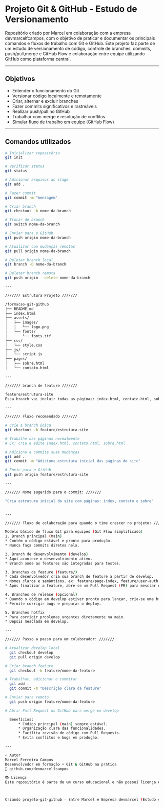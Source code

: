# Projeto Git & GitHub - Estudo de Versionamento

Repositório criado por Marcel em colaboração com a empresa devmarcelfcampos, com o objetivo de praticar e documentar os principais comandos e fluxos de trabalho com Git e GitHub. Este projeto faz parte de um estudo de versionamento de código, controle de branches, commits, push/pull,merge e GitHub Flow e colaboração entre equipe utilizando GitHub como plataforma central.

---

##  Objetivos

- Entender o funcionamento do Git
- Versionar código localmente e remotamente
- Criar, alternar e excluir branches
- Fazer commits significativos e rastreáveis
- Realizar push/pull no GitHub
- Trabalhar com merge e resolução de conflitos
- Simular fluxo de trabalho em equipe (GitHub Flow)

---

##  Comandos utilizados

```bash
# Inicializar repositório
git init

# Verificar status
git status

# Adicionar arquivos ao stage
git add .

# Fazer commit
git commit -m "mensagem"

# Criar branch
git checkout -b nome-da-branch

# Trocar de branch
git switch nome-da-branch

# Enviar para o GitHub
git push origin nome-da-branch

# Atualizar com mudanças remotas
git pull origin nome-da-branch

# Deletar branch local
git branch -D nome-da-branch

# Deletar branch remota
git push origin --delete nome-da-branch

---

/////// Estrutura Projeto ///////

/formacao-git-github
├── README.md
├── index.html
├── assets/
│   ├── images/
│   │   └── logo.png
│   └── fonts/
│       └── fonts.ttf
├── css/
│   └── style.css
├── js/
│   └── script.js
├── pages/
│   ├── sobre.html
│   └── contato.html

---

/////// branch de feature ///////

feature/estrutura-site
Essa branch vai incluir todas as páginas: index.html, contato.html, sobre.html, etc.

---

/////// Fluxo recomendado ///////

# Crie a branch única
git checkout -b feature/estrutura-site

# Trabalhe nas páginas normalmente
# Ex: crie e edite index.html, contato.html, sobre.html

# Adicione e commite suas mudanças
git add .
git commit -m "Adiciona estrutura inicial das páginas do site"

# Envie para o GitHub
git push origin feature/estrutura-site

---

/////// Nome sugerido para o commit: ///////

"Cria estrutura inicial do site com páginas: index, contato e sobre"


---

/////// Fluxo de colaboração para quando o time crescer no projeto: ///////

Modelo básico de fluxo Git para equipes (Git Flow simplificado)
1. Branch principal (main)
* Contém o código estável e pronto para produção.
* Nunca faça commits diretos nela.

2. Branch de desenvolvimento (develop)
* Aqui acontece o desenvolvimento ativo.
* Branch onde as features são integradas para testes.

3. Branches de feature (feature/)
* Cada desenvolvedor cria sua branch de feature a partir de develop.
* Nomes claros e semânticos, ex: feature/page-index, feature/user-auth.
* Após finalizar a feature, abre-se um Pull Request (PR) para mesclar em develop.

4. Branches de release (opcional)
* Quando o código em develop estiver pronto para lançar, cria-se uma branch release/x.y.
* Permite corrigir bugs e preparar o deploy.

5. Branches hotfix
* Para corrigir problemas urgentes diretamente na main.
* Depois mesclada em develop.

---

/////// Passo a passo para um colaborador: ///////

# Atualizar develop local
  git checkout develop
  git pull origin develop

# Criar branch feature
  git checkout -b feature/nome-da-feature

# Trabalhar, adicionar e commitar
  git add .
  git commit -m "Descrição clara da feature"

# Enviar para remoto
  git push origin feature/nome-da-feature

# Abrir Pull Request no GitHub para merge em develop

  Benefícios:
      * Código principal (main) sempre estável.
      * Organização clara das funcionalidades.
      * Facilita revisão de código com Pull Requests.
      * Evita conflitos e bugs em produção.

---

✍️ Autor
Marcel Ferreira Campos
Desenvolvedor em formação • Git & GitHub na prática
🔗 github.com/devmarcelfcampos

📚 Licença
Este repositório é parte de um curso educacional e não possui licença de uso comercial.



Criando projeto-git-github - Entre Marcel e Empresa devmarcel (Estudo comandos git-github)
